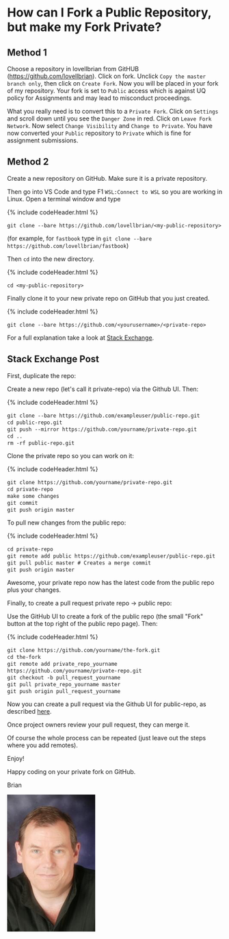 # How can I Fork a Public Repository, but make my Fork Private?

## Method 1
Choose a repository in lovellbrian from GitHUB (https://github.com/lovellbrian). Click on fork. Unclick `Copy the master branch only`, then click on `Create Fork`. Now you will be placed in your fork of my repository. Your fork is set to `Public` access which is against UQ policy for Assignments and may lead to misconduct proceedings.

What you really need is to convert this to a `Private Fork`. Click on `Settings` and scroll down until you see the `Danger Zone` in red.  Click on `Leave Fork Network`. Now select `Change Visibility` and  `Change to Private`. You have now converted your `Public` repository to `Private` which is fine for assignment submissions.

## Method 2
 Create a new repository on GitHub.  Make sure it is a private repository.

Then go into VS Code and type F1 `WSL:Connect to WSL` so you are working in Linux. Open a terminal window and type

{% include codeHeader.html %}
```console
git clone --bare https://github.com/lovellbrian/<my-public-repository>
```
(for example, for `fastbook` type in `git clone --bare https://github.com/lovellbrian/fastbook`)

Then `cd` into the new directory.

{% include codeHeader.html %}
```console
cd <my-public-repository>
```
Finally clone it to your new private repo on GitHub that you just created.

{% include codeHeader.html %}
```console
git clone --bare https://github.com/<yourusername>/<private-repo>
```

For a full explanation take a look at  [Stack Exchange](https://stackoverflow.com/questions/10065526/github-how-to-make-a-fork-of-public-repository-private).

## Stack Exchange Post

First, duplicate the repo:

Create a new repo (let's call it private-repo) via the Github UI. Then:

{% include codeHeader.html %}
```console
git clone --bare https://github.com/exampleuser/public-repo.git
cd public-repo.git
git push --mirror https://github.com/yourname/private-repo.git
cd ..
rm -rf public-repo.git
```

Clone the private repo so you can work on it:

{% include codeHeader.html %}
```console
git clone https://github.com/yourname/private-repo.git
cd private-repo
make some changes
git commit
git push origin master
```

To pull new changes from the public repo:

{% include codeHeader.html %}
```console
cd private-repo
git remote add public https://github.com/exampleuser/public-repo.git
git pull public master # Creates a merge commit
git push origin master
```

Awesome, your private repo now has the latest code from the public repo plus your changes.

Finally, to create a pull request private repo -> public repo:

Use the GitHub UI to create a fork of the public repo (the small "Fork" button at the top right of the public repo page). Then:

{% include codeHeader.html %}
```console
git clone https://github.com/yourname/the-fork.git
cd the-fork
git remote add private_repo_yourname https://github.com/yourname/private-repo.git
git checkout -b pull_request_yourname
git pull private_repo_yourname master
git push origin pull_request_yourname
```
Now you can create a pull request via the Github UI for public-repo, as described [here](https://docs.github.com/en/pull-requests/collaborating-with-pull-requests/proposing-changes-to-your-work-with-pull-requests/creating-a-pull-request-from-a-fork).

Once project owners review your pull request, they can merge it.

Of course the whole process can be repeated (just leave out the steps where you add remotes). 

Enjoy!

Happy coding on your private fork on GitHub. 

Brian

![Lovell Portrait](/images/Lovell_portrait_small.jpg "Brian Lovell")

<!-- Put Javascript here! -->

<script src="/assets/scripts/copyCode.js" async> </script>